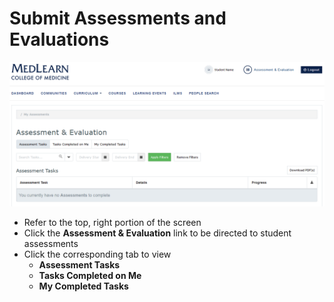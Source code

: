 # Submit Assessments and Evaluations

![Submit Assessments and Evaluations](./images/MedLearn/AssessmentsEvaluations_Student.png)

* Refer to the top, right portion of the screen
* Click the **Assessment & Evaluation** link to be directed to student assessments
* Click the corresponding tab to view
  * **Assessment Tasks**
  * **Tasks Completed on Me**
  * **My Completed Tasks**
